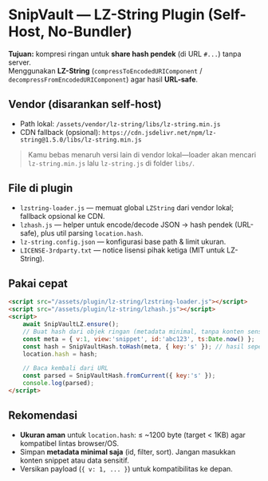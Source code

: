 # SnipVault — LZ-String Plugin (Self-Host, No-Bundler)

**Tujuan:** kompresi ringan untuk **share hash pendek** (di URL `#...`) tanpa server.  
Menggunakan **LZ-String** (`compressToEncodedURIComponent` / `decompressFromEncodedURIComponent`) agar hasil **URL-safe**.

## Vendor (disarankan self-host)

-   Path lokal: `/assets/vendor/lz-string/libs/lz-string.min.js`
-   CDN fallback (opsional): `https://cdn.jsdelivr.net/npm/lz-string@1.5.0/libs/lz-string.min.js`

> Kamu bebas menaruh versi lain di vendor lokal—loader akan mencari `lz-string.min.js` lalu `lz-string.js` di folder `libs/`.

## File di plugin

-   `lzstring-loader.js` — memuat global `LZString` dari vendor lokal; fallback opsional ke CDN.
-   `lzhash.js` — helper untuk encode/decode JSON → hash pendek (URL-safe), plus util parsing `location.hash`.
-   `lz-string.config.json` — konfigurasi base path & limit ukuran.
-   `LICENSE-3rdparty.txt` — notice lisensi pihak ketiga (MIT untuk LZ-String).

## Pakai cepat

```html
<script src="/assets/plugin/lz-string/lzstring-loader.js"></script>
<script src="/assets/plugin/lz-string/lzhash.js"></script>
<script>
    await SnipVaultLZ.ensure();
    // Buat hash dari objek ringan (metadata minimal, tanpa konten sensitif)
    const meta = { v:1, view:'snippet', id:'abc123', ts:Date.now() };
    const hash = SnipVaultHash.toHash(meta, { key:'s' }); // hasil seperti "#s=..."
    location.hash = hash;

    // Baca kembali dari URL
    const parsed = SnipVaultHash.fromCurrent({ key:'s' });
    console.log(parsed);
</script>
```

## Rekomendasi

-   **Ukuran aman** untuk `location.hash`: ≤ ~1200 byte (target < 1KB) agar kompatibel lintas browser/OS.
-   Simpan **metadata minimal saja** (id, filter, sort). Jangan masukkan konten snippet atau data sensitif.
-   Versikan payload (`{ v: 1, ... }`) untuk kompatibilitas ke depan.
